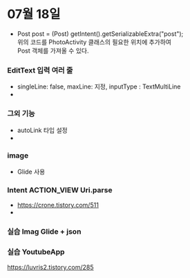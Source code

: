 # 07월 18일
- Post post = (Post) getIntent().getSerializableExtra("post");  
위의 코드를 PhotoActivity 클래스의 필요한 위치에 추가하여  
Post 객체를 가져올 수 있다.
### EditText 입력 여러 줄 
- singleLine: false, maxLine: 지정, inputType : TextMultiLine
- 
### 그외 기능
- autoLink 타입 설정
- 
### image
- Glide 사용

### Intent ACTION_VIEW Uri.parse
- https://crone.tistory.com/511
- 
### 실습 Imag Glide + json


### 실습 YoutubeApp
https://luvris2.tistory.com/285


